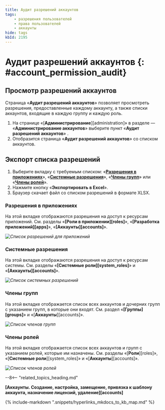 ```yaml
---
title: Аудит разрешений аккаунтов
tags:
    - разрешения пользователей
    - права пользователей
    - аккаунты
hide: tags
kbId: 2195
---
```


# Аудит разрешений аккаунтов {: #account_permission_audit}

## Просмотр разрешений аккаунтов

Страница «**Аудит разрешений аккаунтов**» позволяет просмотреть разрешения, предоставленные каждому аккаунту, а также списки аккаунтов, входящие в каждую группу и каждую роль.

1. На странице «[**Администрирование**][administration]» в разделе — «**Администрирование аккаунтов**» выберите пункт «**Аудит разрешений аккаунтов**» <i class="fa-light  fa-user-crown"></i>.
2. Отобразится страница «**Аудит разрешений аккаунтов**» со списком аккаунтов.

## Экспорт списка разрешений

1. Выберите вкладку с требуемым списком: «**[Разрешения в приложениях](#разрешения-в-приложениях)**», «**[Системные разрешения](#системные-разрешения)**», «**[Члены групп](#члены-групп)**» или «**[Члены ролей](#члены-ролей)**».
2. Нажмите кнопку «**Экспортировать в Excel**».
3. Браузер скачает файл со списком разрешений в формате XLSX.

### Разрешения в приложениях

На этой вкладке отображаются разрешения на доступ к ресурсам приложений. См. разделы «**[Роли в приложении][roles]**», «**[Разработка приложений][apps]**», «**[Аккаунты][accounts]**».

_![Список разрешений для приложений](img/accounts_permission_audit_business_app.png)_

### Системные разрешения

На этой вкладке отображаются разрешения на доступ к ресурсам системы. См. разделы «**[Системные роли][system_roles]**» и «**[Аккаунты][accounts]**».

_![Список системных разрешений](img/account_permission_audit_system.png)_

### Члены групп

На этой вкладке отображается список всех аккаунтов и дочерних групп с указанием групп, в которые они входят. См. раздел «**[Группы][groups]**» и «[**Аккаунты**][accounts]».

_![Список членов групп](img/account_permission_audit_group_members.png)_

### Члены ролей

На этой вкладке отображается список всех аккаунтов и групп с указанием ролей, которые им назначены. См. разделы «[**Роли**][roles]», «[**Системные роли**][system_roles]» и «[**Аккаунты**][accounts]».

_![Список членов ролей](img/account_permission_audit_role_members.png)_

--8<-- "related_topics_heading.md"

**[Аккаунты. Создание, настройка, замещение, привязка к шаблону аккаунта, назначение лицензий, удаление][accounts]**

{%
include-markdown ".snippets/hyperlinks_mkdocs_to_kb_map.md"
%}